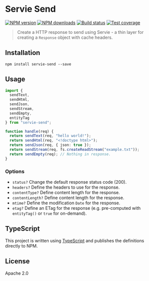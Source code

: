 # Servie Send

[![NPM version](https://img.shields.io/npm/v/servie-send.svg?style=flat)](https://npmjs.org/package/servie-send)
[![NPM downloads](https://img.shields.io/npm/dm/servie-send.svg?style=flat)](https://npmjs.org/package/servie-send)
[![Build status](https://img.shields.io/travis/serviejs/servie-send.svg?style=flat)](https://travis-ci.org/serviejs/servie-send)
[![Test coverage](https://img.shields.io/coveralls/serviejs/servie-send.svg?style=flat)](https://coveralls.io/r/serviejs/servie-send?branch=master)

> Create a HTTP response to send using Servie - a thin layer for creating a `Response` object with cache headers.

## Installation

```
npm install servie-send --save
```

## Usage

```ts
import {
  sendText,
  sendHtml,
  sendJson,
  sendStream,
  sendEmpty,
  entityTag
} from "servie-send";

function handle(req) {
  return sendText(req, "hello world!");
  return sendHtml(req, "<!doctype html>");
  return sendJson(req, { json: true });
  return sendStream(req, fs.createReadStream("example.txt"));
  return sendEmpty(req); // Nothing in response.
}
```

### Options

- `status?` Change the default response status code (200).
- `headers?` Define the headers to use for the response.
- `contentType?` Define content length for the response.
- `contentLength?` Define content length for the response.
- `mtime?` Define the modification `Date` for the response.
- `etag?` Define an ETag for the response (e.g. pre-computed with `entityTag()` or `true` for on-demand).

## TypeScript

This project is written using [TypeScript](https://github.com/Microsoft/TypeScript) and publishes the definitions directly to NPM.

## License

Apache 2.0
